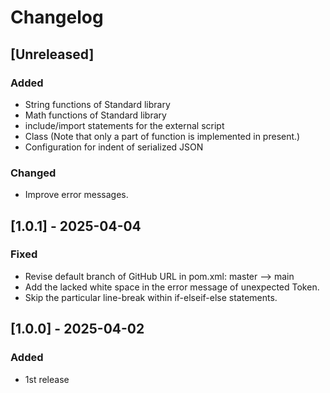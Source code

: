 # Changelog

## [Unreleased]

### Added

- String functions of Standard library
- Math functions of Standard library
- include/import statements for the external script
- Class (Note that only a part of function is implemented in present.)
- Configuration for indent of serialized JSON


### Changed

- Improve error messages.


## [1.0.1] - 2025-04-04

### Fixed

- Revise default branch of GitHub URL in pom.xml: master --> main
- Add the lacked white space in the error message of unexpected Token.
- Skip the particular line-break within if-elseif-else statements.


## [1.0.0] - 2025-04-02

### Added

- 1st release
